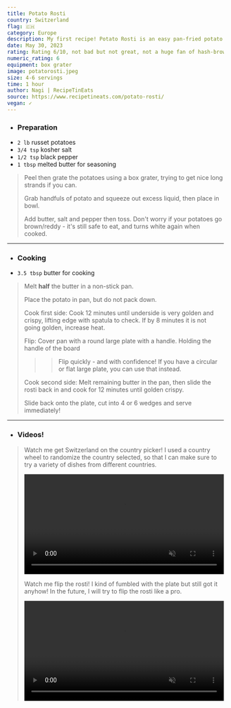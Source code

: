 ```yaml
---
title: Potato Rosti
country: Switzerland
flag: 🇨🇭
category: Europe
description: My first recipe! Potato Rosti is an easy pan-fried potato "pancake" that is crispy on the outside and *extremely* buttery on the inside. t is a popular breakfast dish in Switzerland. This was also my first time using a box grater!
date: May 30, 2023
rating: Rating 6/10, not bad but not great, not a huge fan of hash-brown type of foods.
numeric_rating: 6
equipment: box grater
image: potatorosti.jpeg
size: 4-6 servings
time: 1 hour
author: Nagi | RecipeTinEats
source: https://www.recipetineats.com/potato-rosti/
vegan: ✓
---
```


- ### Preparation
- `2 lb` russet potatoes
- `3/4 tsp` kosher salt
- `1/2 tsp` black pepper
- `1 tbsp` melted butter for seasoning

> Peel then grate the potatoes using a box grater, trying to get nice long strands if you can.
>
> Grab handfuls of potato and squeeze out excess liquid, then place in bowl.
>
> Add butter, salt and pepper then toss. Don't worry if your potatoes go brown/reddy - it's still safe to eat, and turns white again when cooked.

---

- ### Cooking
- `3.5 tbsp` butter for cooking

> Melt **half** the butter in a non-stick pan.
>
> Place the potato in pan, but do not pack down.
>
> Cook first side: Cook 12 minutes until underside is very golden and crispy, lifting edge with spatula to check. If by 8 minutes it is not going golden, increase heat.
>
> Flip: Cover pan with a round large plate with a handle. Holding the handle of the board
>
> > > Flip quickly - and with confidence! If you have a circular or flat large plate, you can use that instead.
>
> Cook second side: Melt remaining butter in the pan, then slide the rosti back in and cook for 12 minutes until golden crispy.
>
> Slide back onto the plate, cut into 4 or 6 wedges and serve immediately!

--- 

- ### Videos!

> Watch me get Switzerland on the country picker! I used a country wheel to randomize the country selected, so that I can make sure to try a variety of dishes from different countries.
>
> <video src="potatorostiwheel.mp4" width="100%" controls muted=""></video>
> 
> Watch me flip the rosti! I kind of fumbled with the plate but still got it anyhow! In the future, I will try to flip the rosti like a pro.
> 
> <video src="potatorostiflip.mp4" width="100%" controls muted=""></video>